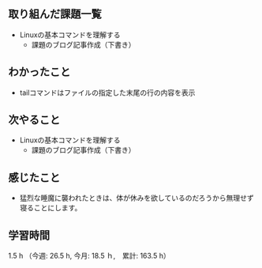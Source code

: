 ## 取り組んだ課題一覧
- Linuxの基本コマンドを理解する
  - 課題のブログ記事作成（下書き）
## わかったこと
- tailコマンドはファイルの指定した末尾の行の内容を表示
## 次やること
- Linuxの基本コマンドを理解する
  - 課題のブログ記事作成（下書き）
## 感じたこと
- 猛烈な睡魔に襲われたときは、体が休みを欲しているのだろうから無理せず寝ることにします。
## 学習時間
1.5 h （今週: 26.5 h, 今月: 18.5 ｈ,　累計: 163.5 h）
